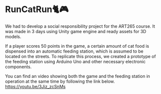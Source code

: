 # RunCatRun🐈🎮
 We had to develop a social responsibility project for the ART265 course. It was made in 3 days using Unity game engine and ready assets for 3D models.

 If a player scores 50 points in the game, a certain amount of cat food is dispensed into an automatic feeding station, which is assumed to be located on the streets. To replicate this process, we created a prototype of the feeding station using Arduino Uno and other necessary electronic components.

 You can find an video showing both the game and the feeding station in operation at the same time by following the link below.
 https://youtu.be/3Jiz_zcSnMs
